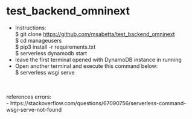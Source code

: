 # test_backend_omninext
- Instructions: <br />
$ git clone https://github.com/msabetta/test_backend_omninext <br />
$ cd manageusers <br />
$ pip3 install -r requirements.txt <br />
$ serverless dynamodb start <br />
- leave the first terminal opened with DynamoDB instance in running <br />
- Open another terminal and execute this command below: <br />
$ serverless wsgi serve <br />
<br />
<br />
references errors: <br />
- https://stackoverflow.com/questions/67090756/serverless-command-wsgi-serve-not-found <br />
